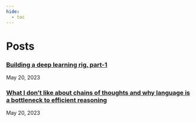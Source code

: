 ```yaml
---
hide:
  - toc
---
```

# Posts

### [Building a deep learning rig, part-1](blogs/rig/blog.md)
May 20, 2023


### [What I don’t like about chains of thoughts and why language is a bottleneck to efficient reasoning](blogs/cot/blog.md)
May 20, 2023

